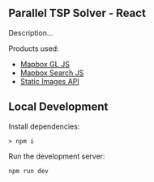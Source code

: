 ## Parallel TSP Solver - React

Description...

Products used:
* [Mapbox GL JS](https://docs.mapbox.com/mapbox-gl-js/guides)
* [Mapbox Search JS](https://docs.mapbox.com/mapbox-search-js/guides/)
* [Static Images API](https://docs.mapbox.com/api/maps/static-images/)


## Local Development

Install dependencies:

```
> npm i
```

Run the development server:

```
npm run dev
```